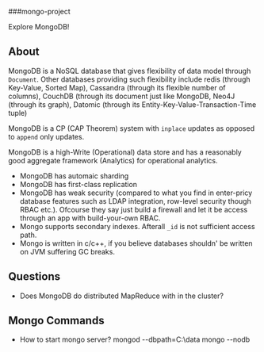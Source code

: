 ###mongo-project

Explore MongoDB!

## About
MongoDB is a NoSQL database that gives flexibility of data model through `Document`.  Other databases providing such flexibility include redis (through Key-Value, Sorted Map), Cassandra (through its flexible number of columns), CouchDB (through its document just like MongoDB, Neo4J (through its graph), Datomic (through its Entity-Key-Value-Transaction-Time tuple)

MongoDB is a CP (CAP Theorem) system with `inplace` updates as opposed to `append` only updates.

MongoDB is a high-Write (Operational) data store and has a reasonably good aggregate framework (Analytics) for operational analytics.

* MongoDB has automaic sharding
* MongoDB has first-class replication
* MongoDB has weak security (compared to what you find in enter-pricy database features such as LDAP integration, row-level security though RBAC etc.).  Ofcourse they say just build a firewall and let it be access through an app with build-your-own RBAC.
* Mongo supports secondary indexes.  Afterall `_id` is not sufficient access path.
* Mongo is written in c/c++, if you believe databases shouldn' be written on JVM suffering GC breaks.
## Questions
* Does MongoDB do distributed MapReduce with in the cluster?

## Mongo Commands
* How to start mongo server?
mongod --dbpath=C:\data
mongo --nodb 
